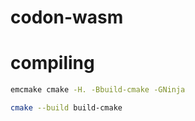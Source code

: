 # codon-wasm
 
# compiling

```bash
emcmake cmake -H. -Bbuild-cmake -GNinja
```

```bash
cmake --build build-cmake
```